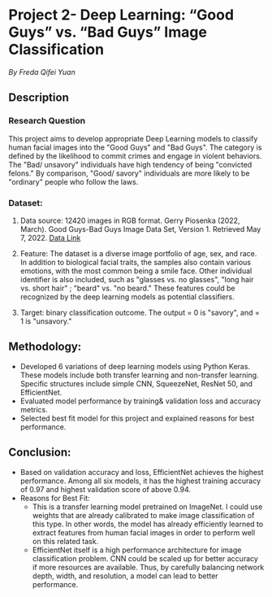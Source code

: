 # Project 2- Deep Learning: “Good Guys” vs. “Bad Guys” Image Classification 
*By Freda Qifei Yuan*

## Description
### Research Question
This project aims to develop appropriate Deep Learning models to classify human facial images into the "Good Guys" and "Bad Guys". The category is defined by the likelihood to commit crimes and engage in violent behaviors. The "Bad/ unsavory" individuals have high tendency of being "convicted felons." By comparison, "Good/ savory" individuals are more likely to be "ordinary" people who follow the laws.


### Dataset: 

1. Data source: 12420 images in RGB format. Gerry Piosenka (2022, March). Good Guys-Bad Guys Image Data Set, Version 1. Retrieved May 7, 2022. [Data Link](https://www.kaggle.com/datasets/gpiosenka/good-guysbad-guys-image-data-set)

2. Feature: The dataset is a diverse image portfolio of age, sex, and race. In addition to biological facial traits, the samples also contain various emotions, with the most common being a smile face. Other individual identifier is also included, such as "glasses vs. no glasses", "long hair vs. short hair" ; "beard" vs. "no beard." These features could be recognized by the deep learning models as potential classifiers.

3. Target: binary classification outcome. The output = 0 is "savory", and = 1 is "unsavory."


## Methodology: 
-	Developed 6 variations of deep learning models using Python Keras. These models include both transfer learning and non-transfer learning. Specific structures include simple CNN, SqueezeNet, ResNet 50, and EfficientNet. 
-	Evaluated model performance by training& validation loss and accuracy metrics. 
- Selected best fit model for this project and explained reasons for best performance.

## Conclusion: 
- Based on validation accuracy and loss, EfficientNet achieves the highest performance. Among all six models, it has the highest training accuracy of 0.97 and highest validation score of above 0.94. 
- Reasons for Best Fit:
  - This is a transfer learning model pretrained on ImageNet. I could use weights that are already calibrated to make image classification of this type. In other words, the model has already efficiently learned to extract features from human facial images in order to perform well on this related task.
  - EfficientNet itself is a high performance architecture for image classification problem. CNN could be scaled up for better accuracy if more resources are available. Thus, by carefully balancing network depth, width, and resolution, a model can lead to better performance. 
